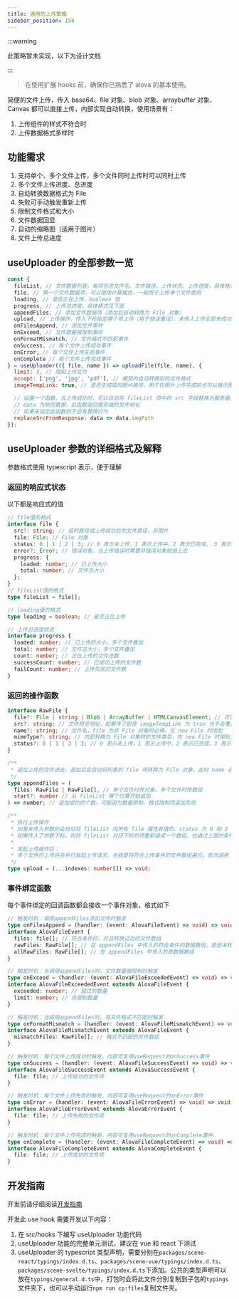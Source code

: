 ```yaml
---
title: 通用的上传策略
sidebar_position: 150
---
```


:::warning

此策略暂未实现，以下为设计文档

:::

> 在使用扩展 hooks 前，确保你已熟悉了 alova 的基本使用。

简便的文件上传，传入 base64、file 对象、blob 对象、arraybuffer 对象、Canvas 都可以直接上传，内部实现自动转换，使用场景有：

1. 上传组件的样式不符合时
2. 上传数据格式多样时

## 功能需求

1. 支持单个、多个文件上传，多个文件同时上传时可以同时上传
2. 多个文件上传进度、总进度
3. 自动转换数据格式为 File
4. 失败可手动触发重新上传
5. 限制文件格式和大小
6. 文件数据回显
7. 自动的缩略图（适用于图片）
8. 文件上传总进度

## useUploader 的全部参数一览

```javascript
const {
  fileList, // 文件数据列表，每项包含文件名、文件路径、上传状态、上传进度，具体格式见下面
  file, // 第一个文件数据项，可以使用计算属性，一般用于上传单个文件使用
  loading, // 是否正在上传，boolean 值
  progress, // 上传总进度，具体格式见下面
  appendFiles, // 添加文件数据项（添加后自动转换为 File 对象）
  upload, // 上传操作，传入下标指定哪个项上传（用于错误重试），未传入上传全部未成功的项
  onFilesAppend, // 添加文件事件
  onExceed, // 文件数量被限制事件
  onFormatMismatch, // 文件格式不匹配事件
  onSuccess, // 每个文件上传成功事件
  onError, // 每个文件上传失败事件
  onComplete // 每个文件上传完成事件
} = useUploader(({ file, name }) => uploadFile(file, name), {
  limit: 3, // 限制上传文件
  accept: ['png', 'jpg', 'pdf'], // 接受的自动转换后的文件格式
  imageTempLink: true, // 是否生成临时图片路径，用于在图片上传完成前也可以展示图片内容，默认为 false

  // 设置一个函数，当上传成功时，可以自动将 fileList 项中的 src 字段替换为服务器上的文件地址，在上传图片时常用
  // data 为响应数据，此函数返回服务端的文件地址
  // 如果未指定此函数则不会有替换行为
  replaceSrcFromResponse: data => data.imgPath
});
```

## useUploader 参数的详细格式及解释

参数格式使用 typescript 表示，便于理解

### 返回的响应式状态

以下都是响应式的值

```typescript
// file值的格式
interface file {
  src?: string; // 临时路径或上传成功后的文件路径，非图片
  file: File; // File 对象
  status: 0 | 1 | 2 | 3; // 0 表示未上传，1 表示上传中，2 表示已完成， 3 表示上传错误
  error?: Error; // 错误对象，当上传错误时需要将错误对象赋值上去
  progress: {
    loaded: number; // 已上传大小
    total: number; // 文件总大小
  };
}
// fileList值的格式
type fileList = file[];

// loading值的格式
type loading = boolean; // 是否正在上传

// 上传总进度信息
interface progress {
  loaded: number; // 已上传的大小，多个文件叠加
  total: number; // 文件总大小，多个文件叠加
  count: number; // 正在上传的文件总数
  successCount: number; // 已成功上传的文件数
  failCount: number; // 上传失败的文件数
}
```

### 返回的操作函数

```typescript
interface RawFile {
  file?: File | string | Blob | ArrayBuffer | HTMLCanvasElement; // 可以传入 base64、file 对象、blob 对象、arraybuffer，canvas 元素，回显时可不传
  src?: string; // 文件预览地址，如果传了即使 imageTempLink 为 true 也不会覆盖它
  name?: string; // 文件名，file 为非 File 对象时必填，在 new File 时用到
  mimeType?: string; // 内部转换为 File 对象时的文件类型，在 new File 时用到，建议 file 为非 File 对象时传入
  status?: 0 | 1 | 2 | 3; // 0 表示未上传，1 表示上传中，2 表示已完成，3 表示上传失败，不传默认为 0
}

/**
 * 追加上传的文件进去，追加后会自动将列表的 file 项转换为 File 对象，此时 name 必须有值
 */
type appendFiles = (
  files: RawFile | RawFile[], // 单个文件时传对象、多个文件时传数组
  start?: number // 从 fileList 哪个位置开始追加
) => number; // 追加成功的个数，可能因为数量限制、格式限制而追加失败

/**
 * 执行上传操作
 * 如果未传入参数则会自动将 fileList 内所有 file 属性有值的、status 为 0 和 3（未上传和上传失败）的重新发起上传请求
 * 如果传入了参数下标，则将 fileList 对应下标的项重新组成一个数组，也通过上面的条件过滤出可上传的进行上传请求，但此时如果有不符合条件的需要报错，而不是忽略
 *
 * 发起上传操作后：
 * 多个文件的上传将会并行发起上传请求，也就是将符合上传条件的文件数组遍历，依次调用 useUploader 的第一个回调函数获取 Method 对象发送请求，内部可以使用 useRequst 实现，因为 fileList 中有很多属性是在 useRequest 都可以提供
 */
type upload = (...indexes: number[]) => void;
```

### 事件绑定函数

每个事件绑定的回调函数都会接收一个事件对象，格式如下

```typescript
// 触发时机：调用appendFiles添加文件时触发
type onFilesAppend = (handler: (event: AlovaFileEvent) => void) => void;
interface AlovaFileEvent {
  files: file[]; // 符合条件的，并且转换过后的文件数组
  rawFiles: RawFile[]; // 在 appendFiles 中传入的符合条件的数据数组，是还未转换过后的文件数组
  allRawFiles: RawFile[]; // 在 appendFiles 中传入的原数据数组
}

// 触发时机：当调用appendFiles时，文件数量被限制时触发
type onExceed = (handler: (event: AlovaFileExceededEvent) => void) => void;
interface AlovaFileExceededEvent extends AlovaFileEvent {
  exceeded: number; // 超过的数量
  limit: number; // 总限制数量
}

// 触发时机：当调用appendFiles时，有文件格式不匹配时触发
type onFormatMismatch = (handler: (event: AlovaFileMismatchEvent) => void) => void;
interface AlovaFileMismatchEvent extends AlovaFileEvent {
  mismatchFiles: RawFile[]; // 格式不匹配的文件数组
}

// 触发时机：每个文件上传成功时触发，内部可复用useRequest的onSuccess事件
type onSuccess = (handler: (event: AlovaFileSuccessEvent) => void) => void;
interface AlovaFileSuccessEvent extends AlovaSuccessEvent {
  file: file; // 上传成功的文件项
}

// 触发时机：每个文件上传失败时触发，内部可复用useRequest的onError事件
type onError = (handler: (event: AlovaFileErrorEvent) => void) => void;
interface AlovaFileErrorEvent extends AlovaErrorEvent {
  file: file; // 上传失败的文件项
}

// 触发时机：每个文件上传完成时触发，内部可复用useRequest的onComplete事件
type onComplete = (handler: (event: AlovaFileCompleteEvent) => void) => void;
interface AlovaFileCompleteEvent extends AlovaCompleteEvent {
  file: file; // 上传成功的文件项
}
```

## 开发指南

开发前请仔细阅读[开发指南](/contributing/developing-guidelines)

开发此 use hook 需要开发以下内容：

1. 在 src/hooks 下编写 useUploader 功能代码
2. useUploader 功能的完整单元测试，建议在 vue 和 react 下测试
3. useUploader 的 typescript 类型声明，需要分别在`packages/scene-react/typings/index.d.ts`、`packages/scene-vue/typings/index.d.ts`、`packages/scene-svelte/typings/index.d.ts`下添加。公共的类型声明可以放在`typings/general.d.ts`中，打包时会将此文件分别复制到子包的`typings`文件夹下，也可以手动运行`npm run cp:files`复制文件夹。

